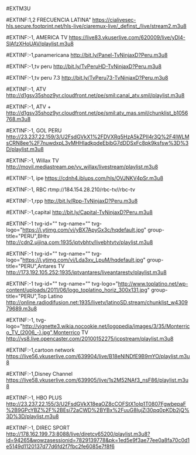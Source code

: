 #EXTM3U

#EXTINF:1,2 FRECUENCIA LATINA"
https://cialivesec-hls.secure.footprint.net/hls-live/ciaremux-live/_definst_/live/stream2.m3u8

#EXTINF:-1, AMERICA TV
https://live83.vkuserlive.com/620009/live/yDl4-SlAfzXHoUAV/playlist.m3u8

#EXTINF:-1,panamericana
http://bit.ly/Panel-TvNinjaxD?Peru.m3u8

#EXTINF:-1,tv peru
http://bit.ly/TvPeruHD-TvNinjaxD?Peru.m3u8

#EXTINF:-1,tv peru 7.3
http://bit.ly/TvPeru73-TvNinjaxD?Peru.m3u8

#EXTINF:-1, ATV
http://d1gsv35shoz9yr.cloudfront.net/pe/smil:canal_atv.smil/playlist.m3u8





#EXTINF:-1, ATV +
http://d1gsv35shoz9yr.cloudfront.net/pe/smil:atv_mas.smil/chunklist_b1056768.m3u8



#EXTINF:-1, GOL PERU
http://23.237.22.159/3/U2FsdGVkX1%2FDVXRq5HzA5kZPII4r3Q%2F4lWLMsCRN8ee%2F7nuwdxpL3vMHHIadkpdeEbibG7dDDSxFc8pk9ksfsw%3D%3D/playlist.m3u8

#EXTINF:-1, Willax TV
http://movil.mediastream.pe/vv_willax/livestream/playlist.m3u8

#EXTINF:-1, ipe
https://cdnh4.iblups.com/hls/OVJNKV4pSr.m3u8


#EXTINF:-1, RBC
rtmp://184.154.28.210/rbc-tv//rbc-tv

#EXTINF:-1,rpp
http://bit.ly/Rpp-TvNinjaxD?Peru.m3u8

#EXTINF:-1,capital
http://bit.ly/Capital-TvNinjaxD?Peru.m3u8

#EXTINF:-1 tvg-id="" tvg-name="" tvg-logo="https://i.ytimg.com/vi/yBX7ApyGx3c/hqdefault.jpg" group-title="PERU",BHtv
http://cdn2.ujjina.com:1935/iptvbhtv/livebhtvtv/playlist.m3u8

#EXTINF:-1 tvg-id="" tvg-name="" tvg-logo="https://i.ytimg.com/vi/Lda3xv_LpuM/hqdefault.jpg" group-title="PERU",Antares TV
http://173.192.105.252:1935/iptvantares/liveantarestv/playlist.m3u8

#EXTINF:-1 tvg-id="" tvg-name="" tvg-logo="http://www.toplatino.net/wp-content/uploads/2011/06/logo_toplatino_horiz_300x131.jpg" group-title="PERU",Top Latino
http://online.radiodifusion.net:1935/livetv/latinoSD.stream/chunklist_w430979689.m3u8

#EXTINF:-1, tvg-logo="http://vignette3.wikia.nocookie.net/logopedia/images/3/35/Monterrico_TV_(2006_-).jpg",Monterrico TV
http://vs8.live.opencaster.com/20100152275/jcpstream/playlist.m3u8

#EXTINF:-1,cartoon network
https://live56.vkuserlive.com/639904/live/B18eNlNDfE9B9mYO/playlist.m3u8

#EXTINF:-1,Disney Channel
https://live58.vkuserlive.com/639905/live/1s2M52NAf3_nsF86/playlist.m3u8

#EXTINF:-1, HBO PLUS
http://23.237.22.155/3/U2FsdGVkX18eaOZ8cCOFStX1oIp1T0807FgwbepaF%2B9GPcYBZ%2F%2BEsi72aCWD%2BYBx%2FuuG8IujZi30pq0pKDb2jQ%3D%3D/playlist.m3u8



#EXTINF:-1, DIREC SPORT
http://178.162.199.73:8088/live/diretcv65200/playlist.m3u8?id=94265&wowzasessionid=7829139778&pk=1ed5e9f3ae77ee0a8fa70c0d1e5149d1120137d77d6fd2f7fbc2fe6085e7f8f6
